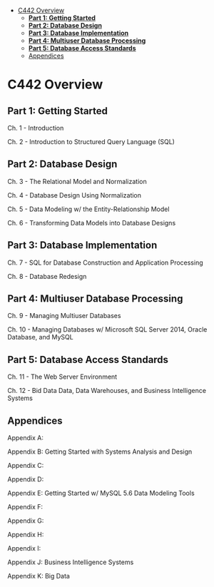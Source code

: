 - [C442 Overview](#c442-overview)
  - [**Part 1: Getting Started**](#part-1-getting-started)
  - [**Part 2: Database Design**](#part-2-database-design)
  - [**Part 3: Database Implementation**](#part-3-database-implementation)
  - [**Part 4: Multiuser Database Processing**](#part-4-multiuser-database-processing)
  - [**Part 5: Database Access Standards**](#part-5-database-access-standards)
  - [Appendices](#appendices)

# C442 Overview

## **Part 1: Getting Started**

Ch. 1 - Introduction

Ch. 2 - Introduction to Structured Query Language (SQL)

## **Part 2: Database Design**

Ch. 3 - The Relational Model and Normalization

Ch. 4 - Database Design Using Normalization

Ch. 5 - Data Modeling w/ the Entity-Relationship Model

Ch. 6 - Transforming Data Models into Database Designs

## **Part 3: Database Implementation**

Ch. 7 - SQL for Database Construction and Application 
Processing

Ch. 8 - Database Redesign

## **Part 4: Multiuser Database Processing**

Ch. 9 - Managing Multiuser Databases

Ch. 10 - Managing Databases w/ Microsoft SQL Server 2014, Oracle Database, and MySQL

## **Part 5: Database Access Standards**

Ch. 11 - The Web Server Environment

Ch. 12 - Bid Data Data, Data Warehouses, and Business Intelligence Systems


## Appendices

Appendix A:

Appendix B: Getting Started with Systems Analysis and Design

Appendix C:

Appendix D:

Appendix E: Getting Started w/ MySQL 5.6 Data Modeling Tools 

Appendix F:

Appendix G:

Appendix H:

Appendix I:

Appendix J: Business Intelligence Systems

Appendix K: Big Data